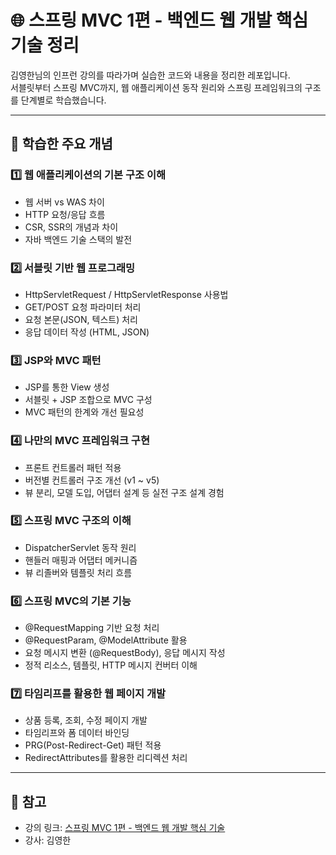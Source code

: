 # 🌐 스프링 MVC 1편 - 백엔드 웹 개발 핵심 기술 정리

김영한님의 인프런 강의를 따라가며 실습한 코드와 내용을 정리한 레포입니다.  
서블릿부터 스프링 MVC까지, 웹 애플리케이션 동작 원리와 스프링 프레임워크의 구조를 단계별로 학습했습니다.

---

## 📘 학습한 주요 개념

### 1️⃣ 웹 애플리케이션의 기본 구조 이해
- 웹 서버 vs WAS 차이
- HTTP 요청/응답 흐름
- CSR, SSR의 개념과 차이
- 자바 백엔드 기술 스택의 발전

### 2️⃣ 서블릿 기반 웹 프로그래밍
- HttpServletRequest / HttpServletResponse 사용법
- GET/POST 요청 파라미터 처리
- 요청 본문(JSON, 텍스트) 처리
- 응답 데이터 작성 (HTML, JSON)

### 3️⃣ JSP와 MVC 패턴
- JSP를 통한 View 생성
- 서블릿 + JSP 조합으로 MVC 구성
- MVC 패턴의 한계와 개선 필요성

### 4️⃣ 나만의 MVC 프레임워크 구현
- 프론트 컨트롤러 패턴 적용
- 버전별 컨트롤러 구조 개선 (v1 ~ v5)
- 뷰 분리, 모델 도입, 어댑터 설계 등 실전 구조 설계 경험

### 5️⃣ 스프링 MVC 구조의 이해
- DispatcherServlet 동작 원리
- 핸들러 매핑과 어댑터 메커니즘
- 뷰 리졸버와 템플릿 처리 흐름

### 6️⃣ 스프링 MVC의 기본 기능
- @RequestMapping 기반 요청 처리
- @RequestParam, @ModelAttribute 활용
- 요청 메시지 변환 (@RequestBody), 응답 메시지 작성
- 정적 리소스, 템플릿, HTTP 메시지 컨버터 이해

### 7️⃣ 타임리프를 활용한 웹 페이지 개발
- 상품 등록, 조회, 수정 페이지 개발
- 타임리프와 폼 데이터 바인딩
- PRG(Post-Redirect-Get) 패턴 적용
- RedirectAttributes를 활용한 리디렉션 처리

---

## 🔗 참고
- 강의 링크: [스프링 MVC 1편 - 백엔드 웹 개발 핵심 기술](https://www.inflearn.com/course/%EC%8A%A4%ED%94%84%EB%A7%81-mvc-1)  
- 강사: 김영한